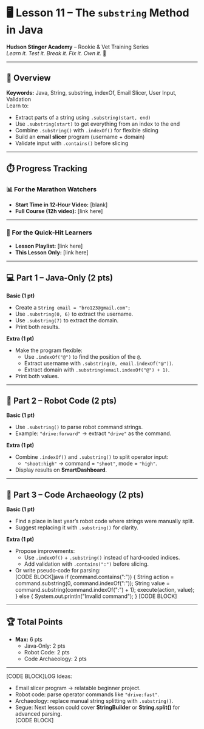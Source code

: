 # 🖥️ Lesson 11 – The `substring` Method in Java

**Hudson Stinger Academy** – Rookie & Vet Training Series  
_Learn it. Test it. Break it. Fix it. Own it._ 🐝

---

## 🎯 Overview
**Keywords:** Java, String, substring, indexOf, Email Slicer, User Input, Validation  
Learn to:
- Extract parts of a string using `.substring(start, end)`  
- Use `.substring(start)` to get everything from an index to the end  
- Combine `.substring()` with `.indexOf()` for flexible slicing  
- Build an **email slicer** program (username + domain)  
- Validate input with `.contains()` before slicing  

---

## ⏱️ Progress Tracking

### 📊 For the Marathon Watchers  
- **Start Time in 12‑Hour Video:** [blank]  
- **Full Course (12h video):** [link here]

---

### 🎯 For the Quick‑Hit Learners  
- **Lesson Playlist:** [link here]  
- **This Lesson Only:** [link here]

---

## 💻 Part 1 – Java‑Only (2 pts)

**Basic (1 pt)**  
- Create a `String email = "bro123@gmail.com";`  
- Use `.substring(0, 6)` to extract the username.  
- Use `.substring(7)` to extract the domain.  
- Print both results.  

**Extra (1 pt)**  
- Make the program flexible:  
  - Use `.indexOf("@")` to find the position of the `@`.  
  - Extract username with `.substring(0, email.indexOf("@"))`.  
  - Extract domain with `.substring(email.indexOf("@") + 1)`.  
- Print both values.  

---

## 🤖 Part 2 – Robot Code (2 pts)

**Basic (1 pt)**  
- Use `.substring()` to parse robot command strings.  
- Example: `"drive:forward"` → extract `"drive"` as the command.  

**Extra (1 pt)**  
- Combine `.indexOf()` and `.substring()` to split operator input:  
  - `"shoot:high"` → command = `"shoot"`, mode = `"high"`.  
- Display results on **SmartDashboard**.  

---

## 📜 Part 3 – Code Archaeology (2 pts)

**Basic (1 pt)**  
- Find a place in last year’s robot code where strings were manually split.  
- Suggest replacing it with `.substring()` for clarity.  

**Extra (1 pt)**  
- Propose improvements:  
  - Use `.indexOf()` + `.substring()` instead of hard‑coded indices.  
  - Add validation with `.contains(":")` before slicing.  
- Or write pseudo‑code for parsing:  
  [CODE BLOCK]java
  if (command.contains(":")) {
      String action = command.substring(0, command.indexOf(":"));
      String value  = command.substring(command.indexOf(":") + 1);
      execute(action, value);
  } else {
      System.out.println("Invalid command");
  }
  [CODE BLOCK]  

---

## 🏆 Total Points
- **Max:** 6 pts  
  - Java‑Only: 2 pts  
  - Robot Code: 2 pts  
  - Code Archaeology: 2 pts

---

[CODE BLOCK]LOG
Ideas:
- Email slicer program → relatable beginner project.  
- Robot code: parse operator commands like `"drive:fast"`.  
- Archaeology: replace manual string splitting with `.substring()`.  
- Segue: Next lesson could cover **StringBuilder** or **String.split()** for advanced parsing.  
[CODE BLOCK]
